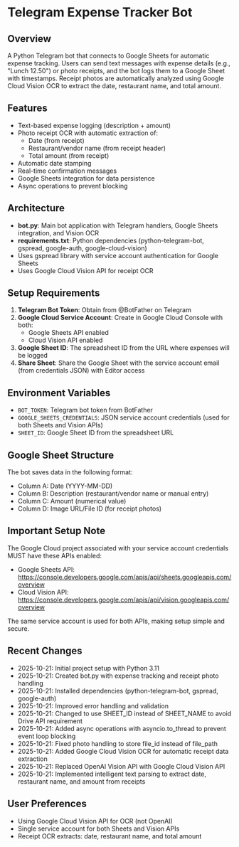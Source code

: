 # Telegram Expense Tracker Bot

## Overview
A Python Telegram bot that connects to Google Sheets for automatic expense tracking. Users can send text messages with expense details (e.g., "Lunch 12.50") or photo receipts, and the bot logs them to a Google Sheet with timestamps. Receipt photos are automatically analyzed using Google Cloud Vision OCR to extract the date, restaurant name, and total amount.

## Features
- Text-based expense logging (description + amount)
- Photo receipt OCR with automatic extraction of:
  - Date (from receipt)
  - Restaurant/vendor name (from receipt header)
  - Total amount (from receipt)
- Automatic date stamping
- Real-time confirmation messages
- Google Sheets integration for data persistence
- Async operations to prevent blocking

## Architecture
- **bot.py**: Main bot application with Telegram handlers, Google Sheets integration, and Vision OCR
- **requirements.txt**: Python dependencies (python-telegram-bot, gspread, google-auth, google-cloud-vision)
- Uses gspread library with service account authentication for Google Sheets
- Uses Google Cloud Vision API for receipt OCR

## Setup Requirements
1. **Telegram Bot Token**: Obtain from @BotFather on Telegram
2. **Google Cloud Service Account**: Create in Google Cloud Console with both:
   - Google Sheets API enabled
   - Cloud Vision API enabled
3. **Google Sheet ID**: The spreadsheet ID from the URL where expenses will be logged
4. **Share Sheet**: Share the Google Sheet with the service account email (from credentials JSON) with Editor access

## Environment Variables
- `BOT_TOKEN`: Telegram bot token from BotFather
- `GOOGLE_SHEETS_CREDENTIALS`: JSON service account credentials (used for both Sheets and Vision APIs)
- `SHEET_ID`: Google Sheet ID from the spreadsheet URL

## Google Sheet Structure
The bot saves data in the following format:
- Column A: Date (YYYY-MM-DD)
- Column B: Description (restaurant/vendor name or manual entry)
- Column C: Amount (numerical value)
- Column D: Image URL/File ID (for receipt photos)

## Important Setup Note
The Google Cloud project associated with your service account credentials MUST have these APIs enabled:
- Google Sheets API: https://console.developers.google.com/apis/api/sheets.googleapis.com/overview
- Cloud Vision API: https://console.developers.google.com/apis/api/vision.googleapis.com/overview

The same service account is used for both APIs, making setup simple and secure.

## Recent Changes
- 2025-10-21: Initial project setup with Python 3.11
- 2025-10-21: Created bot.py with expense tracking and receipt photo handling
- 2025-10-21: Installed dependencies (python-telegram-bot, gspread, google-auth)
- 2025-10-21: Improved error handling and validation
- 2025-10-21: Changed to use SHEET_ID instead of SHEET_NAME to avoid Drive API requirement
- 2025-10-21: Added async operations with asyncio.to_thread to prevent event loop blocking
- 2025-10-21: Fixed photo handling to store file_id instead of file_path
- 2025-10-21: Added Google Cloud Vision OCR for automatic receipt data extraction
- 2025-10-21: Replaced OpenAI Vision API with Google Cloud Vision API
- 2025-10-21: Implemented intelligent text parsing to extract date, restaurant name, and amount from receipts

## User Preferences
- Using Google Cloud Vision API for OCR (not OpenAI)
- Single service account for both Sheets and Vision APIs
- Receipt OCR extracts: date, restaurant name, and total amount
